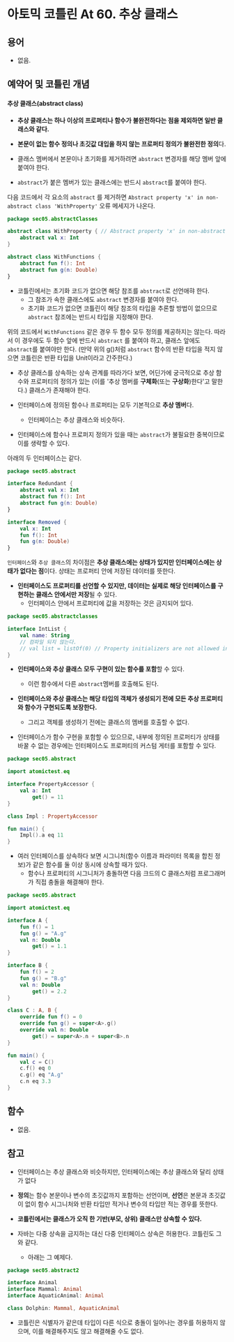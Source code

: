 # 아토믹 코틀린 At 60. 추상 클래스

## 용어

- 없음.
 
## 예약어 및 코틀린 개념

#### 추상 클래스(abstract class) 
- **추상 클래스는 하나 이상의 프로퍼티나 함수가 불완전하다는 점을 제외하면 일반 클래스와 같다.**
- **본문이 없는 함수 정의나 초깃값 대입을 하지 않는 프로퍼티 정의가 불완전한 정의**다.

- 클래스 멤버에서 본문이나 초기화를 제거하려면 `abstract` 변경자를 해당 멤버 앞에 붙여야 한다.
- `abstract`가 붙은 멤버가 있는 클래스에는 반드시 `abstract`를 붙여야 한다.

다음 코드에서 각 요소의 `abstract` 를 제거하면 `Abstract property 'x' in non-abstract class 'WithProperty'` 오류 메세지가 나온다.

```kotlin
package sec05.abstractClasses

abstract class WithProperty { // Abstract property 'x' in non-abstract class 'WithProperty'
    abstract val x: Int
}

abstract class WithFunctions {
    abstract fun f(): Int
    abstract fun g(n: Double)
}
```

- 코틀린에서는 초기화 코드가 없으면 해당 참조를 `abstract`로 선언애햐 한다.
  - 그 참조가 속한 클래스에도 `abstract` 변경자를 붙여야 한다.
  - 초기화 코드가 없으면 코틀린이 해당 참조의 타입을 추론할 방법이 없으므로 `abstract` 참조에는 반드시 타입을 지정해야 한다.

위의 코드에서 `WithFunctions` 같은 경우 두 함수 모두 정의를 제공하지는 않는다.
따라서 이 경우에도 두 함수 앞에 반드시 `abstract` 를 붙여야 하고, 클래스 앞에도 `abstract`를 붙여야만 한다.
(만약 위의 g()처럼 `abstract` 함수의 반환 타입을 적지 않으면 코틀린은 반환 타입을 Unit이라고 간주한다.)

- 추상 클래스를 상속하는 상속 관계를 따라가다 보면, 어딘가에 궁극적으로 추상 함수와 프로퍼티의 정의가 있는 (이를 '추상 멤버를 **구체화**(또는 **구상화**)한다'고 말한다.) 클래스가 존재해야 한다.

- 인터페이스에 정의된 함수나 프로퍼티는 모두 기본적으로 **추상 멤버**다.
  - 인터페이스는 추상 클래스와 비슷하다.
- 인터페이스에 함수나 프로퍼지 정의가 있을 때는 `abstract`가 불필요한 중복이므로 이를 생략할 수 있다.

아래의 두 인터페이스는 같다.

```kotlin
package sec05.abstract

interface Redundant {
    abstract val x: Int
    abstract fun f(): Int
    abstract fun g(n: Double)
}

interface Removed {
    val x: Int
    fun f(): Int
    fun g(n: Double)
}
```

`인터페이스`와 `추상 클래스`의 차이점은 **추상 클래스에는 상태가 있지만 인터페이스에는 상태가 없다는 점**이다.
상태는 프로퍼티 안에 저장된 데이터를 뜻한다.
- **인터페이스도 프로퍼티를 선언할 수 있지만, 데이터는 실제로 해당 인터페이스를 구현하는 클래스 안에서만 저장**될 수 있다.
  - 인터페이스 안에서 프로퍼티에 값을 저장하는 것은 금지되어 있다.

```kotlin
package sec05.abstractclasses

interface IntList {
    val name: String
    // 컴파일 되지 않는다.
    // val list = listOf(0) // Property initializers are not allowed in interfaces
}
```

- **인터페이스와 추상 클래스 모두 구현이 있는 함수를 포함**할 수 있다.
  - 이런 함수에서 다른 `abstract`멤버를 호출해도 된다.
- **인터페이스와 추상 클래스는 해당 타입의 객체가 생성되기 전에 모든 추상 프로퍼티와 함수가 구현되도록 보장한다.**
  - 그리고 객체를 생성하기 전에는 클래스의 멤버를 호출할 수 없다.

- 인터페이스가 함수 구현을 포함할 수 있으므로, 내부에 정의된 프로퍼티가 상태를 바꿀 수 없는 경우에는 인터페이스도 프로퍼티의 커스텀 게터를 포함할 수 있다. 

```kotlin
package sec05.abstract

import atomictest.eq

interface PropertyAccessor {
    val a: Int
        get() = 11
}

class Impl : PropertyAccessor

fun main() {
    Impl().a eq 11
}
```


- 여러 인터페이스를 상속하다 보면 시그니처(함수 이름과 파라미터 목록을 합친 정보)가 같은 함수를 둘 이상 동시에 상속할 때가 있다. 
  - 함수나 프로퍼티의 시그니처가 충돌하면 다음 크드의 C 클래스처럼 프로그래머가 직접 충돌을 해결해야 한다.

```kotlin
package sec05.abstract

import atomictest.eq

interface A {
    fun f() = 1
    fun g() = "A.g"
    val n: Double
        get() = 1.1
}

interface B {
    fun f() = 2
    fun g() = "B.g"
    val n: Double
        get() = 2.2
}

class C : A, B {
    override fun f() = 0
    override fun g() = super<A>.g()
    override val n: Double
        get() = super<A>.n + super<B>.n
}

fun main() {
    val c = C()
    c.f() eq 0
    c.g() eq "A.g"
    c.n eq 3.3
}
```

## 함수

- 없음.

## 참고

- 인터페이스는 추상 클래스와 비슷하지만, 인터페이스에는 추상 클래스와 달리 상태가 없다
- **정의**는 함수 본문이나 변수의 초깃값까지 포함하는 선언이며, **선언**은 본문과 초깃값이 없이 함수 시그니처와 반환 타입만 적거나 변수의 타입만 적는 경우를 뜻한다.
- **코틀린에서는 클래스가 오직 한 기반(부모, 상위) 클래스만 상속할 수 있다.**

- 자바는 다중 상속을 금지하는 대신 다중 인터페이스 상속은 허용한다. 코틀린도 그와 같다.
  - 아래는 그 예제다.


```kotlin
package sec05.abstract2

interface Animal
interface Mammal: Animal
interface AquaticAnimal: Animal

class Dolphin: Mammal, AquaticAnimal
```


- 코틀린은 식별자가 같은데 타입이 다른 식으로 충돌이 일어나는 경우를 허용하지 않으며, 이를 해결해주지도 않고 해결해줄 수도 없다.

